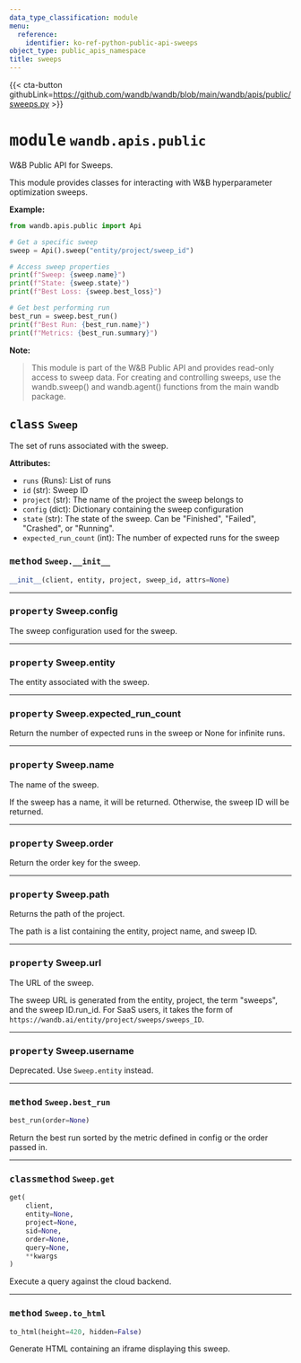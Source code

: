 ```yaml
---
data_type_classification: module
menu:
  reference:
    identifier: ko-ref-python-public-api-sweeps
object_type: public_apis_namespace
title: sweeps
---
```


{{< cta-button githubLink=https://github.com/wandb/wandb/blob/main/wandb/apis/public/sweeps.py >}}




# <kbd>module</kbd> `wandb.apis.public`
W&B Public API for Sweeps. 

This module provides classes for interacting with W&B hyperparameter optimization sweeps. 



**Example:**
 ```python
from wandb.apis.public import Api

# Get a specific sweep
sweep = Api().sweep("entity/project/sweep_id")

# Access sweep properties
print(f"Sweep: {sweep.name}")
print(f"State: {sweep.state}")
print(f"Best Loss: {sweep.best_loss}")

# Get best performing run
best_run = sweep.best_run()
print(f"Best Run: {best_run.name}")
print(f"Metrics: {best_run.summary}")
``` 



**Note:**

> This module is part of the W&B Public API and provides read-only access to sweep data. For creating and controlling sweeps, use the wandb.sweep() and wandb.agent() functions from the main wandb package. 

## <kbd>class</kbd> `Sweep`
The set of runs associated with the sweep. 



**Attributes:**
 
 - `runs` (Runs):  List of runs 
 - `id` (str):  Sweep ID 
 - `project` (str):  The name of the project the sweep belongs to 
 - `config` (dict):  Dictionary containing the sweep configuration 
 - `state` (str):  The state of the sweep. Can be "Finished", "Failed",  "Crashed", or "Running". 
 - `expected_run_count` (int):  The number of expected runs for the sweep 

### <kbd>method</kbd> `Sweep.__init__`

```python
__init__(client, entity, project, sweep_id, attrs=None)
```






---

### <kbd>property</kbd> Sweep.config

The sweep configuration used for the sweep. 

---

### <kbd>property</kbd> Sweep.entity

The entity associated with the sweep. 

---

### <kbd>property</kbd> Sweep.expected_run_count

Return the number of expected runs in the sweep or None for infinite runs. 

---

### <kbd>property</kbd> Sweep.name

The name of the sweep. 

If the sweep has a name, it will be returned. Otherwise, the sweep ID will be returned. 

---

### <kbd>property</kbd> Sweep.order

Return the order key for the sweep. 

---

### <kbd>property</kbd> Sweep.path

Returns the path of the project. 

The path is a list containing the entity, project name, and sweep ID. 

---

### <kbd>property</kbd> Sweep.url

The URL of the sweep. 

The sweep URL is generated from the entity, project, the term "sweeps", and the sweep ID.run_id. For SaaS users, it takes the form of `https://wandb.ai/entity/project/sweeps/sweeps_ID`. 

---

### <kbd>property</kbd> Sweep.username

Deprecated. Use `Sweep.entity` instead. 



---

### <kbd>method</kbd> `Sweep.best_run`

```python
best_run(order=None)
```

Return the best run sorted by the metric defined in config or the order passed in. 

---

### <kbd>classmethod</kbd> `Sweep.get`

```python
get(
    client,
    entity=None,
    project=None,
    sid=None,
    order=None,
    query=None,
    **kwargs
)
```

Execute a query against the cloud backend. 

---


### <kbd>method</kbd> `Sweep.to_html`

```python
to_html(height=420, hidden=False)
```

Generate HTML containing an iframe displaying this sweep.